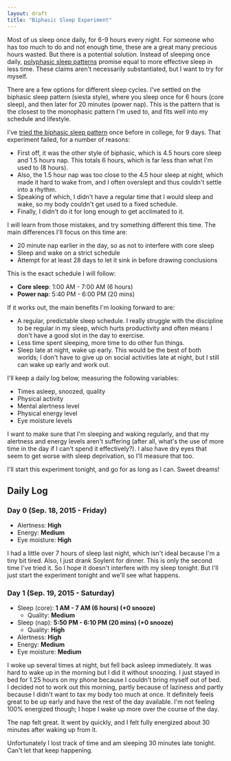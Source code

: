 ```yaml
---
layout: draft
title: "Biphasic Sleep Experiment"
---
```


Most of us sleep once daily, for 6-9 hours every night. For someone who has too much to do and not enough time, these are a great many precious hours wasted. But there is a potential solution. Instead of sleeping once daily, [polyphasic sleep patterns](https://www.wikiwand.com/en/Polyphasic_sleep) promise equal to more effective sleep in less time. These claims aren't necessarily substantiated, but I want to try for myself.

There are a few options for different sleep cycles. I've settled on the biphasic sleep pattern (siesta style), where you sleep once for 6 hours (core sleep), and then later for 20 minutes (power nap). This is the pattern that is the closest to the monophasic pattern I'm used to, and fits well into my schedule and lifestyle.

I've [tried the biphasic sleep pattern](http://biphasicsleepexperiment.blogspot.com/) once before in college, for 9 days. That experiment failed, for a number of reasons:

- First off, it was the other style of biphasic, which is 4.5 hours core sleep and 1.5 hours nap. This totals 6 hours, which is far less than what I'm used to (8 hours).
- Also, the 1.5 hour nap was too close to the 4.5 hour sleep at night, which made it hard to wake from, and I often overslept and thus couldn't settle into a rhythm.
- Speaking of which, I didn't have a regular time that I would sleep and wake, so my body couldn't get used to a fixed schedule.
- Finally, I didn't do it for long enough to get acclimated to it.

I will learn from those mistakes, and try something different this time. The main differences I'll focus on this time are:

- 20 minute nap earlier in the day, so as not to interfere with core sleep
- Sleep and wake on a strict schedule
- Attempt for at least 28 days to let it sink in before drawing conclusions

This is the exact schedule I will follow:

- **Core sleep**: 1:00 AM - 7:00 AM (6 hours)
- **Power nap**: 5:40 PM - 6:00 PM (20 mins)

If it works out, the main benefits I'm looking forward to are:

- A regular, predictable sleep schedule. I really struggle with the discipline to be regular in my sleep, which hurts productivity and often means I don't have a good slot in the day to exercise.
- Less time spent sleeping, more time to do other fun things.
- Sleep late at night, wake up early. This would be the best of both worlds; I don't have to give up on social activities late at night, but I still can wake up early and work out.

I'll keep a daily log below, measuring the following variables:

- Times asleep, snoozed, quality
- Physical activity
- Mental alertness level
- Physical energy level
- Eye moisture levels

I want to make sure that I'm sleeping and waking regularly, and that my alertness and energy levels aren't suffering (after all, what's the use of more time in the day if I can't spend it effectively?). I also have dry eyes that seem to get worse with sleep deprivation, so I'll measure that too.

I'll start this experiment tonight, and go for as long as I can. Sweet dreams!

## Daily Log

### Day 0 (Sep. 18, 2015 - Friday)

* Alertness: **High**
* Energy: **Medium**
* Eye moisture: **High**

I had a little over 7 hours of sleep last night, which isn't ideal because I'm a tiny bit tired. Also, I just drank Soylent for dinner. This is only the second time I've tried it. So I hope it doesn't interfere with my sleep tonight. But I'll just start the experiment tonight and we'll see what happens.

### Day 1 (Sep. 19, 2015 - Saturday)

* Sleep (core): **1 AM - 7 AM (6 hours) (+0 snooze)**
  * Quality: **Medium**
* Sleep (nap): **5:50 PM - 6:10 PM (20 mins) (+0 snooze)**
  * Quality: **High**
* Alertness: **High**
* Energy: **Medium**
* Eye moisture: **Medium**

I woke up several times at night, but fell back asleep immediately. It was hard to wake up in the morning but I did it without snoozing. I just stayed in bed for 1.25 hours on my phone because I couldn't bring myself out of bed. I decided not to work out this morning, partly because of laziness and partly because I didn't want to tax my body too much at once. It definitely feels great to be up early and have the rest of the day available. I'm not feeling 100% energized though; I hope I wake up more over the course of the day.

The nap felt great. It went by quickly, and I felt fully energized about 30 minutes after waking up from it.

Unfortunately I lost track of time and am sleeping 30 minutes late tonight. Can't let that keep happening.